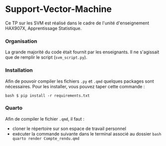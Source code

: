 # Support-Vector-Machine
Ce TP sur les SVM est réalisé dans le cadre de l'unité d'enseignement HAX907X, Apprentissage Statistique.

### Organisation


La grande majorité du code était fournit par les enseignants. Il ne s'agissait que de remplir le script (`svm_script.py`). 

### Installation 

Afin de pouvoir compiler les fichiers `.py` et `.qmd` quelques packages sont nécessaires. Pour les installer, vous pouvez taper cette commande :

```bash $ pip install -r requirements.txt ```

### Quarto

Afin de compiler le fichier `.qmd`, il faut :
- cloner le répertoire sur son espace de travail personnel
- exécuter la commande suivante dans le terminal associé au dossier ```bash quarto render Compte_rendu.qmd ```

